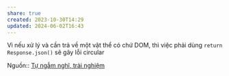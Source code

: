 ```yaml
---
share: true
created: 2023-10-30T14:29
updated: 2024-06-02T16:43
---
```

Vì nếu xử lý và cần trả về một vật thể có chứ DOM, thì việc phải dùng `return Response.json()` sẽ gây lỗi circular

Nguồn:: [Tự ngẫm nghĩ, trải nghiệm](../%CE%9E%20Ngu%E1%BB%93n%20v%C3%A0%20t%C3%A0i%20nguy%C3%AAn%20h%E1%BB%97%20tr%E1%BB%A3/%CE%9E%20Ngu%E1%BB%93n/T%E1%BB%B1%20ng%E1%BA%ABm%20ngh%C4%A9,%20tr%E1%BA%A3i%20nghi%E1%BB%87m.md)